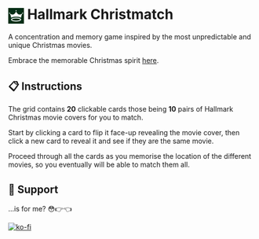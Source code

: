 # <img src="/public/favicon-32x32.png" alt="hallmark christmatch logo" align="center"> Hallmark Christmatch

A concentration and memory game inspired by the most unpredictable and unique Christmas movies.

Embrace the memorable Christmas spirit [here](https://malthesers.github.io/hallmark-christmatch/).

## 📋 Instructions

The grid contains **20** clickable cards those being **10** pairs of Hallmark Christmas movie covers for you to match.

Start by clicking a card to flip it face-up revealing the movie cover, then click a new card to reveal it and see if they are the same movie.

Proceed through all the cards as you memorise the location of the different movies, so you eventually will be able to match them all.

## 🙌 Support

...is for me? 😳👉👈

[![ko-fi](https://ko-fi.com/img/githubbutton_sm.svg)](https://ko-fi.com/S6S3NYYC4)
